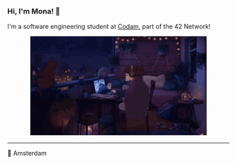 ### Hi, I'm Mona! 🌙

I'm a software engineering student at [Codam](https://www.codam.nl/), part of the 42 Network!

<p align="center">
  <img src="lofi.gif" alt="Lofi gif" width="400"/>
</p>

---

📍 Amsterdam
